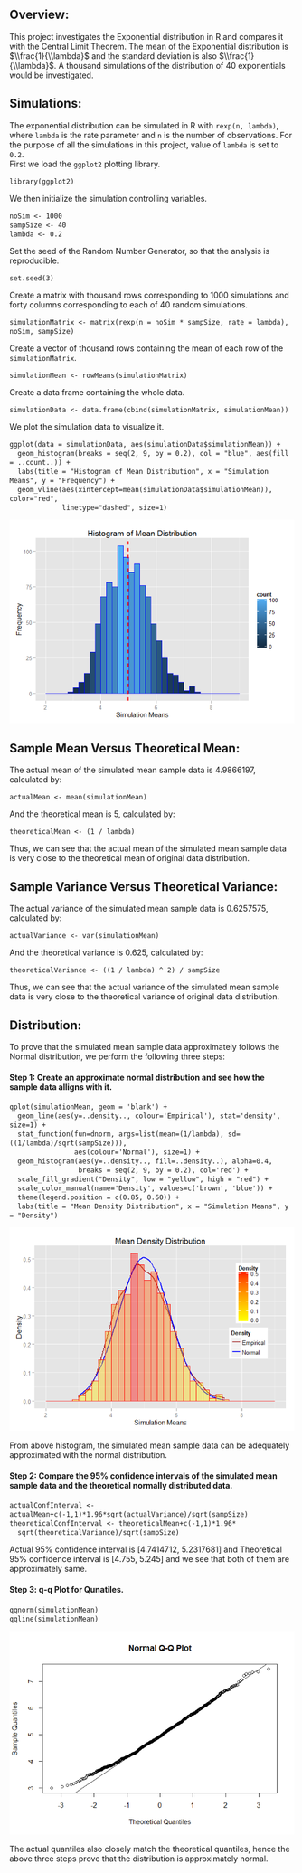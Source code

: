 Overview:
---------

This project investigates the Exponential distribution in R and compares
it with the Central Limit Theorem. The mean of the Exponential
distribution is $\\frac{1}{\\lambda}$ and the standard deviation is also
$\\frac{1}{\\lambda}$. A thousand simulations of the distribution of 40
exponentials would be investigated.

Simulations:
------------

The exponential distribution can be simulated in R with
`rexp(n, lambda)`, where `lambda` is the rate parameter and `n` is the
number of observations. For the purpose of all the simulations in this
project, value of `lambda` is set to `0.2`.  
First we load the `ggplot2` plotting library.

    library(ggplot2)

We then initialize the simulation controlling variables.

    noSim <- 1000
    sampSize <- 40
    lambda <- 0.2

Set the seed of the Random Number Generator, so that the analysis is
reproducible.

    set.seed(3)

Create a matrix with thousand rows corresponding to 1000 simulations and
forty columns corresponding to each of 40 random simulations.

    simulationMatrix <- matrix(rexp(n = noSim * sampSize, rate = lambda), noSim, sampSize)

Create a vector of thousand rows containing the mean of each row of the
`simulationMatrix`.

    simulationMean <- rowMeans(simulationMatrix)

Create a data frame containing the whole data.

    simulationData <- data.frame(cbind(simulationMatrix, simulationMean))

We plot the simulation data to visualize it.

    ggplot(data = simulationData, aes(simulationData$simulationMean)) + 
      geom_histogram(breaks = seq(2, 9, by = 0.2), col = "blue", aes(fill = ..count..)) + 
      labs(title = "Histogram of Mean Distribution", x = "Simulation Means", y = "Frequency") + 
      geom_vline(aes(xintercept=mean(simulationData$simulationMean)), color="red", 
                 linetype="dashed", size=1)

![](Part_01_Simulation_Exercise_files/figure-markdown_strict/unnamed-chunk-7-1.png)

Sample Mean Versus Theoretical Mean:
------------------------------------

The actual mean of the simulated mean sample data is 4.9866197,
calculated by:

    actualMean <- mean(simulationMean)

And the theoretical mean is 5, calculated by:

    theoreticalMean <- (1 / lambda)

Thus, we can see that the actual mean of the simulated mean sample data
is very close to the theoretical mean of original data distribution.

Sample Variance Versus Theoretical Variance:
--------------------------------------------

The actual variance of the simulated mean sample data is 0.6257575,
calculated by:

    actualVariance <- var(simulationMean)

And the theoretical variance is 0.625, calculated by:

    theoreticalVariance <- ((1 / lambda) ^ 2) / sampSize

Thus, we can see that the actual variance of the simulated mean sample
data is very close to the theoretical variance of original data
distribution.

Distribution:
-------------

To prove that the simulated mean sample data approximately follows the
Normal distribution, we perform the following three steps:

#### Step 1: Create an approximate normal distribution and see how the sample data alligns with it.

    qplot(simulationMean, geom = 'blank') + 
      geom_line(aes(y=..density.., colour='Empirical'), stat='density', size=1) + 
      stat_function(fun=dnorm, args=list(mean=(1/lambda), sd=((1/lambda)/sqrt(sampSize))), 
                    aes(colour='Normal'), size=1) + 
      geom_histogram(aes(y=..density.., fill=..density..), alpha=0.4, 
                     breaks = seq(2, 9, by = 0.2), col='red') + 
      scale_fill_gradient("Density", low = "yellow", high = "red") + 
      scale_color_manual(name='Density', values=c('brown', 'blue')) + 
      theme(legend.position = c(0.85, 0.60)) + 
      labs(title = "Mean Density Distribution", x = "Simulation Means", y = "Density")

![](Part_01_Simulation_Exercise_files/figure-markdown_strict/unnamed-chunk-12-1.png)

From above histogram, the simulated mean sample data can be adequately
approximated with the normal distribution.

#### Step 2: Compare the 95% confidence intervals of the simulated mean sample data and the theoretical normally distributed data.

    actualConfInterval <- actualMean+c(-1,1)*1.96*sqrt(actualVariance)/sqrt(sampSize)
    theoreticalConfInterval <- theoreticalMean+c(-1,1)*1.96*
      sqrt(theoreticalVariance)/sqrt(sampSize)

Actual 95% confidence interval is \[4.7414712, 5.2317681\] and
Theoretical 95% confidence interval is \[4.755, 5.245\] and we see that
both of them are approximately same.

#### Step 3: q-q Plot for Qunatiles.

    qqnorm(simulationMean)
    qqline(simulationMean)

![](Part_01_Simulation_Exercise_files/figure-markdown_strict/unnamed-chunk-14-1.png)

The actual quantiles also closely match the theoretical quantiles, hence
the above three steps prove that the distribution is approximately
normal.
